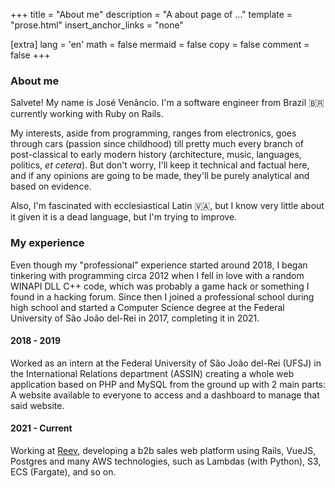 +++
title = "About me"
description = "A about page of ..."
template = "prose.html"
insert_anchor_links = "none"

[extra]
lang = 'en'
math = false
mermaid = false
copy = false
comment = false
+++

### About me

Salvete! My name is José Venâncio. I'm a software engineer from Brazil 🇧🇷 currently working with Ruby on Rails.

My interests, aside from programming, ranges from electronics, goes through cars (passion since childhood) till pretty much every branch of post-classical to early modern history (architecture, music, languages, politics, _et cetera_). But don't worry, I'll keep it technical and factual here, and if any opinions are going to be made, they'll be purely analytical and based on evidence.

Also, I'm fascinated with ecclesiastical Latin 🇻🇦, but I know very little about it given it is a dead language, but I'm trying to improve.

### My experience

Even though my "professional" experience started around 2018, I began tinkering with programming circa 2012 when I fell in love with a random WINAPI DLL C++ code, which was probably a game hack or something I found in a hacking forum. Since then I joined a professional school during high school and started a Computer Science degree at the Federal University of São João del-Rei in 2017, completing it in 2021.

#### 2018 - 2019

Worked as an intern at the Federal University of São João del-Rei (UFSJ) in the International Relations department (ASSIN) creating a whole web application based on PHP and MySQL from the ground up with 2 main parts: A website available to everyone to access and a dashboard to manage that said website.

#### 2021 - Current

Working at [Reev](https://reev.co/), developing a b2b sales web platform using Rails, VueJS, Postgres and many AWS technologies, such as Lambdas (with Python), S3, ECS (Fargate), and so on.